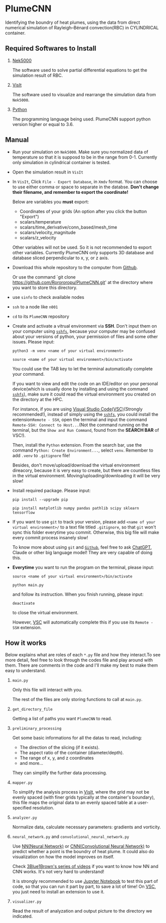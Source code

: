 # PlumeCNN

Identifying the boundry of heat plumes, using the data from direct numerical simulation of Rayleigh–Bénard convection(RBC) in CYLINDRICAL container.

## Required Softwares to Install

1. [Nek5000](https://nek5000.mcs.anl.gov)

    The software used to solve partial differential equations to get the simulation result of RBC.

2. [VisIt](https://visit-sphinx-github-user-manual.readthedocs.io/en/v3.2.0/gui_manual/Intro/Installing_VisIt.html)

    The software used to visualize and rearrange the simulation data from `Nek5000`.

3. [Python](https://www.python.org/downloads/)

    The programming language being used. PlumeCNN support python version higher or equal to 3.6.

## Manual

- Run your simulation on `Nek5000`. Make sure you normalized data of temperature so that it is supposd to be in the range from 0-1. Currently only simulation in cylindrical container is tested.

- Open the simulation result in `VisIt`

- In `VisIt`, Click `File - Export Database`, in `Xmdv` format. You can choose to use either comma or space to separate in the databse. **Don't change their filename, and remember to export the coordinate!**

    Below are variables you **must** export:

  - Coordinates of your grids (An option after you click the button "Export")
  - scalars/temperature
  - scalars/time_derivative/conn_based/mesh_time
  - scalars/velocity_magnitude
  - scalars/z_velocity
  
  Other variables will not be used. So it is not recommended to export other variables.
  Currently PlumeCNN only supports 3D database and database sliced perpendicular to x, y, or z axis.

- Download this whole repository to the computer from [Github](https://github.com/Rorororopu/PlumeCNN).

  Or use the command `git clone <https://github.com/Rorororopu/PlumeCNN.git>' at the directory where you want to store this directory.

- use `sinfo` to check available nodes

- `ssh` to a node like `n001`

- `cd` to its `PlumeCNN` repository

- Create and activate a vitrual environment via **SSH**. Don't input them on your computer using [`sshfs`](https://osxfuse.github.io), because your computer may be confused about your versions of python, your permission of files and some other issues. Please input:

    `python3 -m venv <name of your virtual environment>`

    `source <name of your virtual environment>/bin/activate`

    You could use the TAB key to let the terminal automatically complete your command.

    If you want to view and edit the code on an IDE/editor on your personal device(which is usually done by installing and using the command [`sshfs`](https://osxfuse.github.io)), make sure it could read the virtual environment you created on the directory at the HPC.

    For instance, if you are using [Visual Studio Code(VSC)](https://code.visualstudio.com)(Strongly recommended!), instead of simply using the [`sshfs`](https://osxfuse.github.io), you could install the extension`Remote - SSH`, open the terminal and input the command `Remote-SSH: Connect to Host...`(Not the command running on the terminal, but the `Show and Run Command`, found from the **SEARCH BAR** of VSC!). 

    Then, install the `Python` extension. From the search bar, use the command `Python: Create Environment...`, select `venv`. Remember to add `.venv` to `.gitignore` file!

    Besides, don't move/upload/download the virtual environment direacory, because it is very easy to create, but there are countless files in the virtual environment. Moving/uploading/downloading it will be very slow!

- Install required package. Please input:

    `pip install --upgrade pip`

    `pip install matplotlib numpy pandas pathlib scipy sklearn tensorflow`

- If you want to use `git` to track your version, please add `<name of your virtual environment>/` to a text file titled `.gitignore`, so that `git` won't sync this folder everytime you commit. Otherwise, this big file will make every commit process insanely slow!

    To know more about using `git` and [`Github`](https://github.com), feel free to ask [ChatGPT](https://chatgpt.com), Claude or other big language model! They are very capable of doing this.

- **Everytime** you want to run the program on the terminal, please input:

    `source <name of your virtual environment>/bin/activate`

    `python main.py`

    and follow its instruction. When you finish running, please input:

    `deactivate`

    to close the virtual environment.

    However, [VSC](https://code.visualstudio.com) will automatically complete this if you use its `Remote - SSH` extension.

## How it works

Below explains what are roles of each `*.py` file and how they interact.To see more detail, feel free to look through the codes file and play around with them. There are comments in the code and I'll make my best to make them easy to understand.

1. `main.py`

    Only this file will interact with you.

    The rest of the files are only storing functions to call at `main.py`.

2. `get_directory_file`

    Getting a list of paths you want `PlumeCNN` to read.

3. `preliminary_processing`

    Get some basic informations for all the datas to read, including:
    - The direction of the slicing (if it exists).
    - The aspect ratio of the container (diameter/depth).
    - The range of x, y, and z coordinates
    - and more...

    They can simplify the further data processing.

4. `mapper.py`

    To simplify the analysis process in [VisIt](https://visit-sphinx-github-user-manual.readthedocs.io/en/v3.2.0/gui_manual/Intro/Installing_VisIt.html), where the grid may not be evenly spaced (with finer grids typically at the container's boundary), this file maps the original data to an evenly spaced table at a user-specified resolution.

5. `analyzer.py`

    Normalize data, calculate necessary parameters: gradients and vorticity.

6. `neural_network.py` and  `convolutional_neural_network.py`

    Use [NN(Neural Network)](https://en.wikipedia.org/wiki/Neural_network_(machine_learning)) or [CNN(Convolutional Neural Network)](https://en.wikipedia.org/wiki/Convolutional_neural_network) to predict whether a point is the boundry of heat plume. It could also do visualization on how the model improves on itself.

    Check [3Blue1Brown's series of videos](https://www.youtube.com/watch?v=aircAruvnKk) if you want to know how NN and CNN works. It's not very hard to understand!

    It is strongly recommended to use [Jupyter Notebook](https://jupyter.org) to test this part of code, so that you can run it part by part, to save a lot of time! On [VSC](https://code.visualstudio.com), you just need to install an extension to use it.

7. `visualizer.py`

    Read the result of analyzation and output picture to the directory we indicated.
